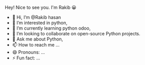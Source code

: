  Hey! Nice to see you.
       I'm Rakib 😀

- 👋 Hi, I’m @Rakib hasan
- 👀 I’m interested in python,
- 🌱 I’m currently learning python odoo,
- 💞️ I’m looking to collaborate on  open-source Python projects.
- 💬 Ask me about Python,
- 📫 How to reach me ...
- 😄 Pronouns: ...
- ⚡ Fun fact: ...

<!---
Rakib48-code/Rakib48-code is a ✨ special ✨ repository because its `README.md` (this file) appears on your GitHub profile.
You can click the Preview link to take a look at your changes.
--->
